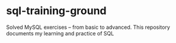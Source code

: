 # sql-training-ground
Solved MySQL exercises – from basic to advanced. This repository documents my learning and practice of SQL
